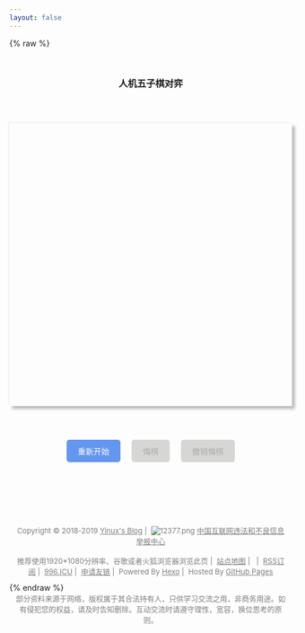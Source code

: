 ```yaml
---
layout: false
---
```

{% raw %}
<!DOCTYPE html>
<html>
<head>
	<meta charset="utf-8" />
	<title>五子棋 | YINUXY'S BLOG</title>
    <link rel="shortcut icon" href="https://cdn.jsdelivr.net/gh/InfiniteYinux/cloud@2.15/favicon/favicons/favicon.ico"type="image/x-icon">
	<style type='text/css'>
		canvas {
			display: block;
			margin: 60px auto;
			box-shadow: -2px -2px 2px #efefef, 5px 5px 5px #b9b9b9;
			cursor: pointer;
		}
		.btn-wrap {
			display: flex;
			flex-direction: row;
			justify-content: center;
		}
		.btn-wrap div {
			margin: 0 10px;
		}
		div>span {
			display: inline-block;
			padding: 10px 20px;
			color: #fff;
			background-color: #6496ED;
			border-radius: 5px;
			cursor: pointer;
		}
		div.unable span {
			background: #D6D6D4;
			color: #adacaa;
		}
		#result-wrap {
            text-align: center;
            margin:50px 0 0 0;
        }
        #footer{position:relative;clear:both;padding:10px 20px 40px 0;padding:10px 0;width:100%;text-align:center}#footer address{display:inline-block;padding:2px 10px;color:rgba(0,0,0,.5);font-style:normal}
        #footer a{color:rgba(0,0,0,.5);cursor:grab}#footer a:hover{border-bottom:1px dotted #00387d;color:#00387d}
	</style>
</head>
<body ondragstart="window.event.returnValue=false" oncontextmenu="window.event.returnValue=false" onselectstart="event.returnValue=false">
	<script>
		document.onkeydown = function () {
			if (window.event && window.event.keyCode == 123) {
				event.keyCode = 0;
				event.returnValue = false;
				return false;
			}
		};
	</script>
	<h3 id="result-wrap">人机五子棋对弈</h3>
	<canvas id="chess" width="450px" height="450px"></canvas>
	<div class="btn-wrap">
		<div id='restart' class="restart">
			<span>重新开始</span>
		</div>
		<div id='goback' class="goback unable">
			<span>悔棋</span>
		</div>
		<div id='return' class="return unable">
			<span>撤销悔棋</span>
		</div>
	</div>
	<script type="text/javascript" charset="utf-8">
		var over = false;
		var me = true; //我
		var _nowi = 0,
			_nowj = 0; //记录自己下棋的坐标
		var _compi = 0,
			_compj = 0; //记录计算机当前下棋的坐标
		var _myWin = [],
			_compWin = []; //记录我，计算机赢的情况
		var backAble = false,
			returnAble = false;
		var resultTxt = document.getElementById('result-wrap');
		var chressBord = []; //棋盘
		for (var i = 0; i < 15; i++) {
			chressBord[i] = [];
			for (var j = 0; j < 15; j++) {
				chressBord[i][j] = 0;
			}
		}
		//赢法的统计数组
		var myWin = [];
		var computerWin = [];
		//赢法数组
		var wins = [];
		for (var i = 0; i < 15; i++) {
			wins[i] = [];
			for (var j = 0; j < 15; j++) {
				wins[i][j] = [];
			}
		}
		var count = 0; //赢法总数
		//横线赢法
		for (var i = 0; i < 15; i++) {
			for (var j = 0; j < 11; j++) {
				for (var k = 0; k < 5; k++) {
					wins[i][j + k][count] = true;
				}
				count++;
			}
		}
		//竖线赢法
		for (var i = 0; i < 15; i++) {
			for (var j = 0; j < 11; j++) {
				for (var k = 0; k < 5; k++) {
					wins[j + k][i][count] = true;
				}
				count++;
			}
		}
		//正斜线赢法
		for (var i = 0; i < 11; i++) {
			for (var j = 0; j < 11; j++) {
				for (var k = 0; k < 5; k++) {
					wins[i + k][j + k][count] = true;
				}
				count++;
			}
		}
		//反斜线赢法
		for (var i = 0; i < 11; i++) {
			for (var j = 14; j > 3; j--) {
				for (var k = 0; k < 5; k++) {
					wins[i + k][j - k][count] = true;
				}
				count++;
			}
		}
		// debugger;
		for (var i = 0; i < count; i++) {
			myWin[i] = 0;
			_myWin[i] = 0;
			computerWin[i] = 0;
			_compWin[i] = 0;
		}
		var chess = document.getElementById("chess");
		var context = chess.getContext('2d');
		context.strokeStyle = '#bfbfbf';
		//边框颜色
		var backbtn = document.getElementById("goback");
		var returnbtn = document.getElementById("return");
		window.onload = function () {
			drawChessBoard();
			// 画棋盘
		}
		document.getElementById("restart").onclick = function () {
			window.location.reload();
		}
		// 我，下棋
		chess.onclick = function (e) {
			if (over) {
				return;
			}
			if (!me) {
				return;
			}
			// 悔棋功能可用
			backbtn.className = backbtn.className.replace(new RegExp("(\\s|^)unable(\\s|$)"), " ");
			var x = e.offsetX;
			var y = e.offsetY;
			var i = Math.floor(x / 30);
			var j = Math.floor(y / 30);
			_nowi = i;
			_nowj = j;
			if (chressBord[i][j] == 0) {
				oneStep(i, j, me);
				chressBord[i][j] = 1; //我，已占位置
				for (var k = 0; k < count; k++) {
					// 将可能赢的情况都加1
					if (wins[i][j][k]) {
						// debugger;
						myWin[k]++;
						_compWin[k] = computerWin[k];
						computerWin[k] = 6; //这个位置对方不可能赢了
						if (myWin[k] == 5) {
							// window.alert('你赢了');
							resultTxt.innerHTML = '恭喜，你赢了！';
							over = true;
						}
					}
				}
				if (!over) {
					me = !me;
					computerAI();
				}
			}
		}
		// 悔棋
		backbtn.onclick = function (e) {
			if (!backAble) {
				return;
			}
			over = false;
			me = true;
			// resultTxt.innerHTML = 'emmmm，悔棋中';
			// 撤销悔棋功能可用
			returnbtn.className = returnbtn.className.replace(new RegExp("(\\s|^)unable(\\s|$)"), " ");
			// 我，悔棋
			chressBord[_nowi][_nowj] = 0; //我，已占位置 还原
			minusStep(_nowi, _nowj); //销毁棋子
			for (var k = 0; k < count; k++) {
				// 将可能赢的情况都减1
				if (wins[_nowi][_nowj][k]) {
					myWin[k]--;
					computerWin[k] = _compWin[k]; //这个位置对方可能赢
				}
			}// 计算机相应的悔棋
			chressBord[_compi][_compj] = 0; //计算机，已占位置 还原
			minusStep(_compi, _compj); //销毁棋子
			for (var k = 0; k < count; k++) {
				// 将可能赢的情况都减1
				if (wins[_compi][_compj][k]) {
					computerWin[k]--;
					myWin[k] = _myWin[i]; //这个位置对方可能赢
				}
			}
			resultTxt.innerHTML = '--人机五子棋--';
			returnAble = true;
			backAble = false;
		}
		// 撤销悔棋
		returnbtn.onclick = function (e) {
			if (!returnAble) {
				return;
			}
			// 我，撤销悔棋
			chressBord[_nowi][_nowj] = 1; //我，已占位置
			oneStep(_nowi, _nowj, me);
			for (var k = 0; k < count; k++) {
				if (wins[_nowi][_nowj][k]) {
					myWin[k]++;
					_compWin[k] = computerWin[k];
					computerWin[k] = 6; //这个位置对方不可能赢
				}
				if (myWin[k] == 5) {
					resultTxt.innerHTML = '恭喜，你赢了！';
					over = true;
				}
			}// 计算机撤销相应的悔棋
			chressBord[_compi][_compj] = 2; //计算机，已占位置
			oneStep(_compi, _compj, false);
			for (var k = 0; k < count; k++) {
				// 将可能赢的情况都减1
				if (wins[_compi][_compj][k]) {
					computerWin[k]++;
					_myWin[k] = myWin[k];
					myWin[k] = 6; //这个位置对方不可能赢
				}
				if (computerWin[k] == 5) {
					resultTxt.innerHTML = '很遗憾，计算机赢了，继续加油哦！';
					over = true;
				}
			}
			returnbtn.className += ' ' + 'unable';
			returnAble = false;
			backAble = true;
		}
		// 计算机下棋
		var computerAI = function () {
			var myScore = [];
			var computerScore = [];
			var max = 0;
			var u = 0, v = 0;
			for (var i = 0; i < 15; i++) {
				myScore[i] = [];
				computerScore[i] = [];
				for (var j = 0; j < 15; j++) {
					myScore[i][j] = 0;
					computerScore[i][j] = 0;
				}
			}
			for (var i = 0; i < 15; i++) {
				for (var j = 0; j < 15; j++) {
					if (chressBord[i][j] == 0) {
						for (var k = 0; k < count; k++) {
							if (wins[i][j][k]) {
								if (myWin[k] == 1) {
									myScore[i][j] += 200;
								} else if (myWin[k] == 2) {
									myScore[i][j] += 400;
								} else if (myWin[k] == 3) {
									myScore[i][j] += 2000;
								} else if (myWin[k] == 4) {
									myScore[i][j] += 10000;
								}
								if (computerWin[k] == 1) {
									computerScore[i][j] += 220;
								} else if (computerWin[k] == 2) {
									computerScore[i][j] += 420;
								} else if (computerWin[k] == 3) {
									computerScore[i][j] += 2100;
								} else if (computerWin[k] == 4) {
									computerScore[i][j] += 20000;
								}
							}
						}
						if (myScore[i][j] > max) {
							max = myScore[i][j];
							u = i;
							v = j;
						} else if (myScore[i][j] == max) {
							if (computerScore[i][j] > computerScore[u][v]) {
								u = i;
								v = j;
							}
						}
						if (computerScore[i][j] > max) {
							max = computerScore[i][j];
							u = i;
							v = j;
						} else if (computerScore[i][j] == max) {
							if (myScore[i][j] > myScore[u][v]) {
								u = i;
								v = j;
							}
						}
					}
				}
			}
			_compi = u;
			_compj = v;
			oneStep(u, v, false);
			chressBord[u][v] = 2;//计算机占据位置
			for (var k = 0; k < count; k++) {
				if (wins[u][v][k]) {
					computerWin[k]++;
					_myWin[k] = myWin[k];
					myWin[k] = 6; //这个位置对方不可能赢了
					if (computerWin[k] == 5) {
						resultTxt.innerHTML = '很遗憾，计算机赢了，继续加油哦！';
						over = true;
					}
				}
			}
			if (!over) {
				me = !me;
			}
			backAble = true;
			returnAble = false;
			var hasClass = new RegExp('unable').test(' ' + returnbtn.className + ' ');
			if (!hasClass) {
				returnbtn.className += ' ' + 'unable';
			}
		}
		//绘画棋盘
		var drawChessBoard = function () {
			for (var i = 0; i < 15; i++) {
				context.moveTo(15 + i * 30, 15);
				context.lineTo(15 + i * 30, 435);
				context.stroke();
				context.moveTo(15, 15 + i * 30);
				context.lineTo(435, 15 + i * 30);
				context.stroke();
			}
		}
		//画棋子
		var oneStep = function (i, j, me) {
			context.beginPath();
			context.arc(15 + i * 30, 15 + j * 30, 13, 0, 2 * Math.PI); // 画圆
			context.closePath();
			//渐变
			var gradient = context.createRadialGradient(15 + i * 30 + 2, 15 + j * 30 - 2, 13, 15 + i * 30 + 2, 15 + j * 30 - 2, 0);
			if (me) {
				gradient.addColorStop(0, '#0a0a0a');
				gradient.addColorStop(1, '#636766');
			}
			else {
				gradient.addColorStop(0, '#d1d1d1');
				gradient.addColorStop(1, '#f9f9f9');
			}
			context.fillStyle = gradient;
			context.fill();
		}
		//销毁棋子
		var minusStep = function (i, j) {
			//擦除该圆
			context.clearRect((i) * 30, (j) * 30, 30, 30);
			// 重画该圆周围的格子
			context.beginPath();
			context.moveTo(15 + i * 30, j * 30);
			context.lineTo(15 + i * 30, j * 30 + 30);
			context.moveTo(i * 30, j * 30 + 15);
			context.lineTo((i + 1) * 30, j * 30 + 15);
			context.stroke();
		}
	</script>
      <footer id="footer" role="contentinfo" style="top:100px;">
    <address>
        <div class="copyright" style="font-size: 13px;">
            Copyright&nbsp;©&nbsp;2018-2019&nbsp;<a href="https:/blog.yinuxy.com/" target="_blank">Yinux's Blog</a>&nbsp;|&nbsp;
                <!--<img src="https://cdn.jsdelivr.net/gh/TRHX/CDN-for-itrhx.com@2.0.9/images/icp.png" class="footer-icon">&nbsp;
                <a href="http://www.beian.miit.gov.cn/" target="_blank"> 鄂ICP备19003281号-3</a>&nbsp;|&nbsp;.-->
                <img src="https://cdn.jsdelivr.net/gh/TRHX/CDN-for-itrhx.com@2.0.9/images/12377.png" alt=" 12377.png">
                <a href="http://www.12377.cn/" target="_blank">中国互联网违法和不良信息举报中心</a><br><br>
                推荐使用1920*1080分辨率、谷歌或者火狐浏览器浏览此页&nbsp;|&nbsp;
                <a href="https://blog.yinuxy.com/sitemap.xml" target="_blank">站点地图</a>&nbsp;|&nbsp;
                <script type="text/javascript" src="https://s23.cnzz.com/z_stat.php?id=1278005237&web_id=1278005237"></script>&nbsp;|&nbsp;
                <a href="https://blog.yinuxy.com/atom.xml" target="_blank">RSS订阅</a>&nbsp;|&nbsp;
                <a href="https://996.icu/" target="_blank">996.ICU</a>&nbsp;|&nbsp;
                <a href="https://blog.yinuxy.com/friends/" target="_blank">申请友链</a>&nbsp;|&nbsp;
                Powered By <a href="https://hexo.io/" target="_blank">Hexo</a>&nbsp;|&nbsp;
                Hosted By <a href="https://github.com/" target="_blank">GitHub Pages</a><br><br>
                <p>部分资料来源于网络，版权属于其合法持有人，只供学习交流之用，非商务用途。如有侵犯您的权益，请及时告知删除。互动交流时请遵守理性，宽容，换位思考的原则。</p>
            </div>
    </address>
</footer>
</body>
</html>
{% endraw %}